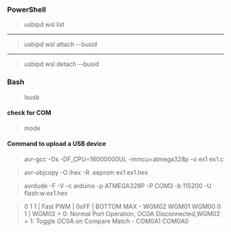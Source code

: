 ### PowerShell

> usbipd wsl list

---

> usbipd wsl attach --busid <busid>

---

> usbipd wsl detach --busid <busid>

### Bash

> lsusb

#### check for COM

> mode


#### Command to upload a USB device

> avr-gcc -Os -DF_CPU=16000000UL -mmcu=atmega328p -o ex1 ex1.c

> avr-objcopy -O ihex -R .eeprom ex1 ex1.hex

> avrdude -F -V -c arduino -p ATMEGA328P -P COM3 -b 115200 -U flash:w:ex1.hex

> 0 1 1 | Fast PWM | 0xFF | BOTTOM MAX - WGM02 WGM01 WGM00
> 0 1 |  WGM02 = 0: Normal Port Operation, OC0A Disconnected,WGM02 = 1: Toggle OC0A on Compare Match - COM0A1 COM0A0

